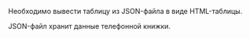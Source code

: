 Необходимо вывести таблицу из JSON-файла в виде HTML-таблицы.

JSON-файл хранит данные телефонной книжки.

